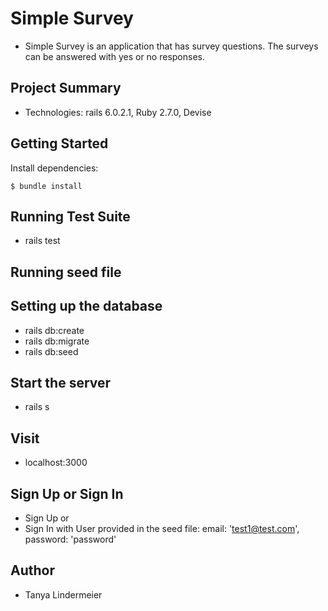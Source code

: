 # Simple Survey
* Simple Survey is an application that has survey questions. The surveys can be answered with yes or no responses.

## Project Summary
* Technologies: rails 6.0.2.1, Ruby 2.7.0, Devise

## Getting Started
Install dependencies: 

```
$ bundle install
``` 

## Running Test Suite 
* rails test

## Running seed file


## Setting up the database
* rails db:create
* rails db:migrate
* rails db:seed

## Start the server
* rails s

## Visit
* localhost:3000

## Sign Up or Sign In
* Sign Up or 
* Sign In with User provided in the seed file: email: 'test1@test.com', password: 'password' 

## Author
* Tanya Lindermeier